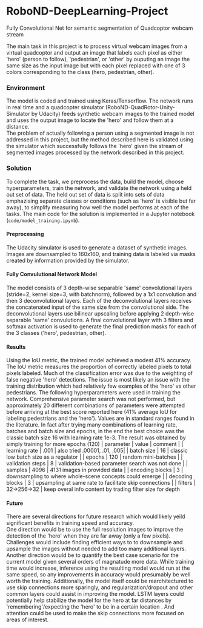# RoboND-DeepLearning-Project
Fully Convolutional Net for semantic segmentation of Quadcoptor webcam stream

The main task in this project is to process virtual webcam images from a virtual quadcoptor and output an image that labels each pixel as either 'hero' (person to follow), 'pedestrian', or 'other' by ouputing an image the same size as the input image but with each pixel replaced with one of 3 colors corresponding to the class (hero, pedestrian, other).

### Environment
The model is coded and trained using Keras/Tensorflow. The network runs in real time and a quadcopter simulator (RoboND-QuadRotor-Unity-Simulator by Udacity) feeds synthetic webcam images to the trained model and uses the output image to locate the 'hero' and follow them at a distance.  
The problem of actually following a person using a segmented image is not addressed in this project, but the method described here is validated using the simulator which successfully follows the 'hero' given the stream of segmented images processed by the network described in this project.

### Solution
To complete the task, we preprocess the data, build the model, choose hyperparameters, train the network, and validate the network using a held out set of data.  The held out set of data is split into sets of data emphazising separate classes or conditions (such as 'hero' is visible but far away), to simplify measuring how well the model performs at each of the tasks.
The main code for the solution is implemented in a Jupyter notebook (`code/model_training.ipynb`).
#### Preprocessing
The Udacity simulator is used to generate a dataset of synthetic images. Images are downsampled to 160x160, and training data is labeled via masks created by information provided by the simulator.
#### Fully Convulutional Network Model
The model consists of 3 depth-wise separable 'same' convolutional layers (stride=2, kernel size=3, with batchnorm), followed by a 1x1 convolution and then 3 deconvolutional layers.  Each of the deconvolutional layers receives the concatenated input of the same size from the convolutional side.  The deconvolutional layers use bilinear upscaling before applying 2 depth-wise separable 'same' convulutions. A final convolutional layer with 3 filters and softmax activation is used to generate the final prediction masks for each of the 3 classes ('hero', pedestrian, other).

#### Results
Using the IoU metric, the trained model achieved a modest 41% accuracy. The IoU metric measures the proportion of correctly labeled pixels to total pixels labeled.
Much of the classification error was due to the weighting of false negative 'hero' detections.  The issue is most likely an issue with the training distribution which had relatively few examples of the 'hero' vs other pedestrians.
The following hyperparameters were used in training the network.  Comprehensive parameter search was not performed, but approximately 20 different combinations of parameters were attempted before arriving at the best score reported here (41% average IoU for labeling pedestrians and the 'hero').  Values are in standard ranges found in the literature. In fact after trying many combinations of learning rate, batches and batch size and epochs, in the end the best choice was the classic batch size 16 with learning rate 1e-3. The result was obtained by simply training for more epochs (120)
| parameter | value | comment |
| learning rate | .001 | also tried .00001, .01, .005|
| batch size | 16 | classic low batch size as a regulator |
| epochs | 120 | random mini-batches |
| validation steps | 8 | validation-based parameter search was not done |
| samples | 4096 | 4131 images in provided data |
| encoding blocks | 3 | downsampling to where whole-scene concepts could emerge |
| decoding blocks | 3 | upsampling at same rate to facilitate skip connections |
| filters | 32->256->32 | keep overal info content by trading filter size for depth

#### Future 
There are several directions for future research which would likely yeild significant benefits in training speed and accuracy.  
One direction would be to use the full resolution images to improve the detection of the 'hero' when they are far away (only a few pixels).  Challenges would include finding efficient ways to to downsample and upsample the images without needed to add too many additional layers.
Another direction would be to quantify the best case scenario for the current model given several orders of magnatude more data.  While training time would increase, inference using the resulting model would run at the same speed, so any improvements in accuracy would presumably be well worth the training.
Additionally, the model itself could be rearchitectured to use skip connections more sparingly, and regularization/dropout and other common layers could assist in improving the model.  LSTM layers could potentially help stabilize the model for the hero at far distances by 'remembering'/expecting the 'hero' to be in a certain location .   And attention could be used to make the skip connections more focused on areas of interest.
